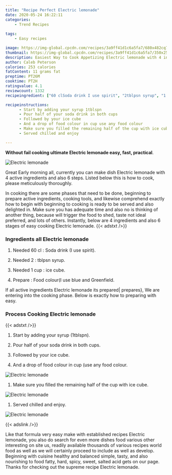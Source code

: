 ```yaml
---
title: "Recipe Perfect Electric lemonade"
date: 2020-05-24 16:22:11
categories:
    - Trend Recipes
    
tags:
    - Easy recipes

image: https://img-global.cpcdn.com/recipes/3a9ff41d1c6a5fa7/680x482cq70/electric-lemonade-recipe-main-photo.jpg
thumbnail: https://img-global.cpcdn.com/recipes/3a9ff41d1c6a5fa7/350x250cq70/electric-lemonade-recipe-main-photo.jpg
description: Easiest Way to Cook Appetizing Electric lemonade with 4 ingredients and 6 stages of easy cooking.
author: Caleb Peterson
calories: 253 calories
fatContent: 11 grams fat
preptime: PT26M
cooktime: PT2H
ratingvalue: 4.1
reviewcount: 1332
recipeingredient: ["60 clSoda drink I use spirit", "2tblpsn syrup", "1 cupice cube", "Food colourI use blue and Greenfield"]

recipeinstructions: 
      - Start by adding your syrup 1tblspn 
      - Pour half of your soda drink in both cups 
      - Followed by your ice cube 
      - And a drop of food colour in cup use any food colour 
      - Make sure you filled the remaining half of the cup with ice cube 
      - Served chilled and enjoy

---
```




**Without fail cooking ultimate Electric lemonade easy, fast, practical**. 


![Electric lemonade](https://img-global.cpcdn.com/recipes/3a9ff41d1c6a5fa7/680x482cq70/electric-lemonade-recipe-main-photo.jpg "Electric lemonade")




Great Early morning all, currently you can make dish Electric lemonade with 4 active ingredients and also 6 steps. Listed below this is how to cook, please meticulously thoroughly.

In cooking there are some phases that need to be done, beginning to prepare active ingredients, cooking tools, and likewise comprehend exactly how to begin with beginning to cooking is ready to be served and also delighted in. Make sure you has adequate time and also no is thinking of another thing, because will trigger the food to shed, taste not ideal preferred, and lots of others. Instantly, below are 4 ingredients and also 6 stages of easy cooking Electric lemonade.
{{< adstxt />}}

### Ingredients all Electric lemonade


1. Needed 60 cl : Soda drink (I use spirit).

1. Needed 2 : tblpsn syrup.

1. Needed 1 cup : ice cube.

1. Prepare  : Food colour(I use blue and Greenfield.



If all active ingredients Electric lemonade its prepared| prepares}, We are entering into the cooking phase. Below is exactly how to preparing with easy.

### Process Cooking Electric lemonade

{{< adstxt />}}


1. Start by adding your syrup (1tblspn).



1. Pour half of your soda drink in both cups.



1. Followed by your ice cube.



1. And a drop of food colour in cup (use any food colour.



![Electric lemonade](https://img-global.cpcdn.com/steps/67676da842f68f4f/160x128cq70/electric-lemonade-recipe-step-4-photo.jpg" "Electric lemonade")



1. Make sure you filled the remaining half of the cup with ice cube.



![Electric lemonade](https://img-global.cpcdn.com/steps/7591c30299692761/160x128cq70/electric-lemonade-recipe-step-5-photo.jpg" "Electric lemonade")



1. Served chilled and enjoy.



![Electric lemonade](https://img-global.cpcdn.com/steps/10d8c24cd8765ab8/160x128cq70/electric-lemonade-recipe-step-6-photo.jpg" "Electric lemonade")





{{< adslink />}}

Like that formula very easy make with established recipes Electric lemonade, you also do search for even more dishes food various other interesting on site us, readily available thousands of various recipes world food as well as we will certainly proceed to include as well as develop. Beginning with cuisine healthy and balanced simple, tasty, and also nourishing to food fatty, hard, spicy, sweet, salted acid gets on our page. Thanks for checking out the supreme recipe Electric lemonade.
